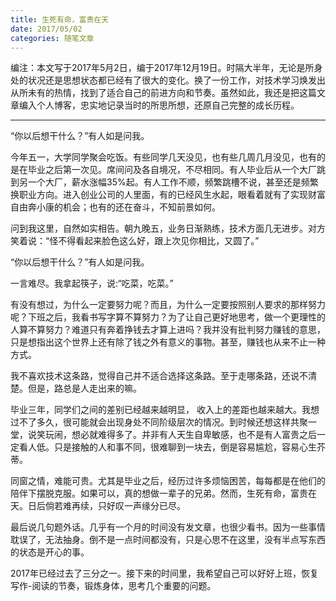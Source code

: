 ```yaml
---
title: 生死有命，富贵在天
date: 2017/05/02
categories: 随笔文章
---
```


编注：本文写于2017年5月2日，编于2017年12月19日。时隔大半年，无论是所身处的状况还是思想状态都已经有了很大的变化。换了一份工作，对技术学习焕发出从所未有的热情，找到了适合自己的前进方向和节奏。虽然如此，我还是把这篇文章编入个人博客，忠实地记录当时的所思所想，还原自己完整的成长历程。

<!-- more -->
---
“你以后想干什么？”有人如是问我。

今年五一，大学同学聚会吃饭。有些同学几天没见，也有些几周几月没见，也有的是在毕业之后第一次见。席间问及各自境况，不尽相同。有人毕业后从一个大厂跳到另一个大厂，薪水涨幅35%起。有人工作不顺，频繁跳槽不说，甚至还是频繁换职业方向。进入创业公司的人里面，有的已经风生水起，眼看着就有了实现财富自由奔小康的机会；也有的还在奋斗，不知前景如何。

问到我这里，自然如实相告。朝九晚五，业务日渐熟练，技术方面几无进步。对方笑着说：“怪不得看起来脸色这么好，跟上次见你相比，又圆了。”

“你以后想干什么？”有人如是问我。

一言难尽。我拿起筷子，说:“吃菜，吃菜。”

有没有想过，为什么一定要努力呢？而且，为什么一定要按照别人要求的那样努力呢？下班之后，我看书写字算不算努力？为了让自己更好地思考，做一个更理性的人算不算努力？难道只有奔着挣钱去才算上进吗？我并没有批判努力赚钱的意思，只是想指出这个世界上还有除了钱之外有意义的事物。甚至，赚钱也从来不止一种方式。

我不喜欢技术这条路，觉得自己并不适合选择这条路。至于走哪条路，还说不清楚。但是，路总是人走出来的嘛。

毕业三年，同学们之间的差别已经越来越明显， 收入上的差距也越来越大。我想过不了多久，很可能就会出现身处不同阶级层次的情况。到时候还想这样共聚一堂，说笑玩闹，想必就难得多了。并非有人天生自卑敏感，也不是有人富贵之后一定看人低。只是接触的人和事不同，很难聊到一块去，倒是容易尴尬，容易心生芥蒂。

同窗之情，难能可贵。尤其是毕业之后，经历过许多烦恼困苦，每每都是在他们的陪伴下摆脱克服。如果可以，真的想做一辈子的兄弟。然而，生死有命，富贵在天。日后倘若难再续，只好叹一声缘分已尽。

最后说几句题外话。几乎有一个月的时间没有发文章，也很少看书。因为一些事情耽误了，无法抽身。倒不是一点时间都没有，只是心思不在这里，没有半点写东西的状态是开心的事。

2017年已经过去了三分之一。接下来的时间里，我希望自己可以好好上班，恢复写作-阅读的节奏，锻炼身体，思考几个重要的问题。
